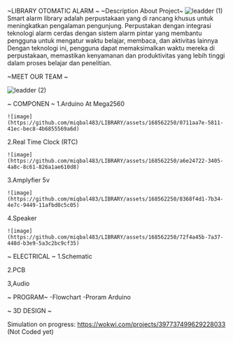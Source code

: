 ~LIBRARY OTOMATIC ALARM ~
~Description About Project~ 
![leadder (1)](https://github.com/miqbal483/LIBRARY/assets/168562250/7a54e567-f1b1-40a2-a387-f03c54a57625)
    Smart alarm library adalah perpustakaan yang di rancang khusus untuk meningkatkan pengalaman pengunjung. 
  Perpustakan dengan  integrasi teknologi alarm cerdas dengan sistem alarm pintar yang membantu pengguna untuk mengatur 
  waktu belajar, membaca, dan aktivitas lainnya Dengan teknologi ini, pengguna dapat memaksimalkan waktu mereka di 
  perpustakaan, memastikan kenyamanan dan produktivitas yang lebih tinggi dalam proses belajar dan penelitian.

~MEET OUR TEAM ~

![leadder (2)](https://github.com/miqbal483/LIBRARY/assets/168562250/2e7cfa9a-6211-471e-ae5d-5f4e03df4095)

~ COMPONEN ~
1.Arduino At Mega2560


    ![image](https://github.com/miqbal483/LIBRARY/assets/168562250/0711aa7e-5811-41ec-bec8-4b6855569a6d)

2.Real Time Clock (RTC)

    ![image](https://github.com/miqbal483/LIBRARY/assets/168562250/a6e24722-3405-4a8c-8c61-826a1ae610d8)

3.Amplyfier 5v

    ![image](https://github.com/miqbal483/LIBRARY/assets/168562250/8368f4d1-7b34-4e7c-9449-11afbd0c5c05)

4.Speaker

    ![image](https://github.com/miqbal483/LIBRARY/assets/168562250/72f4a45b-7a37-448d-b3e9-5a3c2bc9cf35)


~ ELECTRICAL ~
1.Schematic
    
2.PCB
    
3,Audio
    

~ PROGRAM~
-Flowchart
-Proram Arduino 

~ 3D DESIGN ~


Simulation on progress:
https://wokwi.com/projects/397737499629228033 (Not Coded yet)

